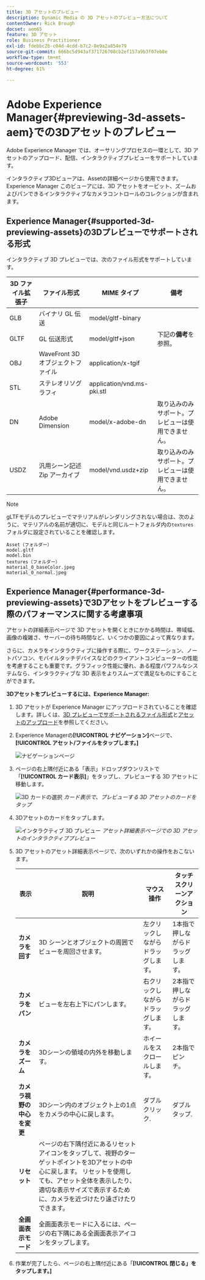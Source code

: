 ```yaml
---
title: 3D アセットのプレビュー
description: Dynamic Media の 3D アセットのプレビュー方法について
contentOwner: Rick Brough
docset: aem65
feature: 3D アセット
role: Business Practitioner
exl-id: fdebbc2b-c04d-4cdd-b7c2-8e9a2a854e79
source-git-commit: 666bc5d943af371726708cb2ef157a9b3f07eb8e
workflow-type: tm+mt
source-wordcount: '553'
ht-degree: 61%

---
```


# Adobe Experience Manager{#previewing-3d-assets-aem}での3Dアセットのプレビュー

Adobe Experience Manager では、オーサリングプロセスの一環として、3D アセットのアップロード、配信、インタラクティブプレビューをサポートしています。

インタラクティブ3Dビューアは、Assetの詳細ページから使用できます。Experience Manager このビューアには、3D アセットをオービット、ズームおよびパンできるインタラクティブなカメラコントロールのコレクションが含まれます。

<!-- See also [Working with 3D assets in Dynamic Media](/help/assets/assets-3d.md). -->

## Experience Manager{#supported-3d-previewing-assets}の3Dプレビューでサポートされる形式

インタラクティブ 3D プレビューでは、次のファイル形式をサポートしています。

| 3D ファイル拡張子 | ファイル形式 | MIME タイプ | 備考 |
|---|---|---|---|
| GLB | バイナリ GL 伝送 | model/gltf-binary |  |
| GLTF | GL 伝送形式 | model/gltf+json | 下記の&#x200B;**備考**&#x200B;を参照。 |
| OBJ | WaveFront 3D オブジェクトファイル | application/x-tgif |  |
| STL | ステレオリソグラフィ | application/vnd.ms-pki.stl |  |
| DN | Adobe Dimension | model/x-adobe-dn | 取り込みのみサポート。プレビューは使用できません。 |
| USDZ | 汎用シーン記述 Zip アーカイブ | model/vnd.usdz+zip | 取り込みのみサポート。プレビューは使用できません。 |

>[!NOTE]
>
>gLTFモデルのプレビューでマテリアルがレンダリングされない場合は、次のように、マテリアルの名前が適切に、モデルと同じルートフォルダ内の`textures`フォルダに設定されていることを確認します。

    Asset（フォルダー）
    model.gltf
    model.bin
    textures（フォルダー）
    material_0_baseColor.jpeg
    material_0_normal.jpeg

## Experience Manager{#performance-3d-previewing-assets}で3Dアセットをプレビューする際のパフォーマンスに関する考慮事項

アセットの詳細表示ページで 3D アセットを開くときにかかる時間は、帯域幅、画像の複雑さ、サーバーの待ち時間など、いくつかの要因によって異なります。

さらに、カメラをインタラクティブに操作する際に、ワークステーション、ノートパソコン、モバイルタッチデバイスなどのクライアントコンピューターの性能を考慮することも重要です。グラフィック性能に優れ、ある程度パワフルなシステムなら、インタラクティブな 3D 表示をよりスムーズで満足なものにすることができます。

**3Dアセットをプレビューするには、Experience Manager:**

1. 3D アセットが Experience Manager にアップロードされていることを確認します。詳しくは、[3D プレビューでサポートされるファイル形式](#supported-3d-previewing-assets)と[アセットのアップロード](/help/assets/manage-assets.md#uploading-assets)を参照してください。
1. Experience Managerの&#x200B;**[!UICONTROL ナビゲーション]**&#x200B;ページで、**[!UICONTROL アセット/ファイルをタップします。]**

   ![ナビゲーションページ](/help/assets/assets-dm/navigation-assets.png)

1. ページの右上隅付近にある「表示」ドロップダウンリストで「**[!UICONTROL カード表示]**」をタップし、プレビューする 3D アセットに移動します。

   ![3D カードの選択](/help/assets/assets-dm/3d-card-select.png)
   _カード表示で、プレビューする 3D アセットのカードをタップ_

1. 3Dアセットのカードをタップします。

   ![インタラクティブ 3D プレビュー](/help/assets/assets-dm/3d-preview.png)
   _アセット詳細表示ページでの 3D アセットのインタラクティブプレビュー_
1. 3D アセットのアセット詳細表示ページで、次のいずれかの操作をおこないます。

   | 表示 | 説明 | マウス操作 | タッチスクリーンアクション |
   | --- | --- | --- | --- |
   | **カメラを回す** | 3D シーンとオブジェクトの周囲でビューを周回させます。 | 左クリックしながらドラッグします。 | 1本指で押しながらドラッグします。 |
   | **カメラをパン** | ビューを左右上下にパンします。 | 右クリックしながらドラッグします。 | 2本指で押しながらドラッグします。 |
   | **カメラをズーム** | 3Dシーンの領域の内外を移動します。 | ホイールをスクロールします。 | 2本指でピンチ。 |
   | **カメラ視野の中心を変更** | 3Dシーン内のオブジェクト上の1点をカメラの中心に戻します。 | ダブルクリック. | ダブルタップ. |
   | **リセット** | ページの右下隅付近にあるリセットアイコンをタップして、視野のターゲットポイントを3Dアセットの中心に戻します。 リセットを使用しても、アセット全体を表示したり、適切な表示サイズで表示するために、カメラを近づけたり遠ざけたりできます。 |  |  |
   | **全画面表示モード** | 全画面表示モードに入るには、ページの右下隅にある全画面表示アイコンをタップします。 |  |  |

1. 作業が完了したら、ページの右上隅付近にある「**[!UICONTROL 閉じる」をタップします。]**
